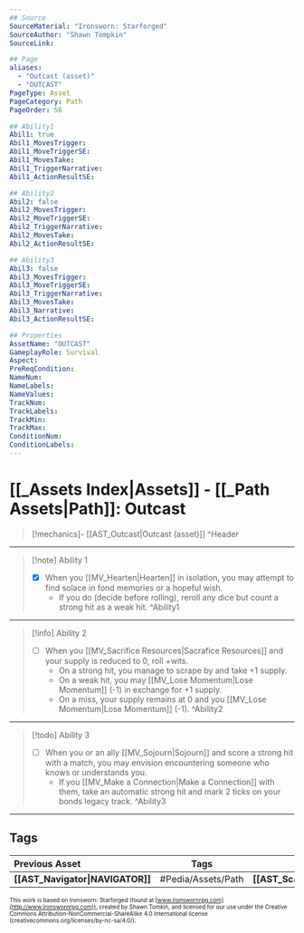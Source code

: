 ```yaml
---
## Source
SourceMaterial: "Ironsworn: Starforged"
SourceAuthor: "Shawn Tompkin"
SourceLink: 

## Page
aliases:
  - "Outcast (asset)"
  - "OUTCAST"
PageType: Asset
PageCategory: Path
PageOrder: 56

## Ability1
Abil1: true
Abil1_MovesTrigger:
Abil1_MoveTriggerSE:
Abil1_MovesTake:
Abil1_TriggerNarrative:
Abil1_ActionResultSE:

## Ability2
Abil2: false
Abil2_MovesTrigger:
Abil2_MoveTriggerSE:
Abil2_TriggerNarrative:
Abil2_MovesTake:
Abil2_ActionResultSE:

## Ability3
Abil3: false
Abil3_MovesTrigger:
Abil3_MoveTriggerSE:
Abil3_TriggerNarrative:
Abil3_MovesTake:
Abil3_Narrative:
Abil3_ActionResultSE:

## Properties
AssetName: "OUTCAST"
GameplayRole: Survival
Aspect:
PreReqCondition: 
NameNum:
NameLabels:
NameValues:
TrackNum:
TrackLabels:
TrackMin:
TrackMax:
ConditionNum:
ConditionLabels:
---
```

# [[_Assets Index|Assets]] - [[_Path Assets|Path]]: Outcast
> [!mechanics]- [[AST_Outcast|Outcast (asset)]]
^Header
___
> [!note] Ability 1
> - [x] When you [[MV_Hearten|Hearten]] in isolation, you may attempt to find solace in fond memories or a hopeful wish. 
> 	- If you do (decide before rolling), reroll any dice but count a strong hit as a weak hit.
^Ability1
___
> [!info] Ability 2
> - [ ] When you [[MV_Sacrifice Resources|Sacrafice Resources]] and your supply is reduced to 0, roll +wits. 
> 	- On a strong hit, you manage to scrape by and take +1 supply. 
> 	- On a weak hit, you may [[MV_Lose Momentum|Lose Momentum]] (-1) in exchange for +1 supply. 
> 	- On a miss, your supply remains at 0 and you [[MV_Lose Momentum|Lose Momentum]] (-1).
^Ability2
___
> [!todo] Ability 3
> - [ ] When you or an ally [[MV_Sojourn|Sojourn]] and score a strong hit with a match, you may envision encountering someone who knows or understands you. 
> 	- If you [[MV_Make a Connection|Make a Connection]] with them, take an automatic strong hit and mark 2 ticks on your bonds legacy track.
^Ability3
___

## Tags
| Previous Asset| Tags | Next Asset |
|:--- |:---:| ---:|
| **[[AST_Navigator\|NAVIGATOR]]** | #Pedia/Assets/Path | **[[AST_Scavenger\|SCAVENGER]]** |

<font size=-2>This work is based on Ironsworn: Starforged (found at [www.ironswornrpg.com](http://www.ironswornrpg.com)), created by Shawn Tomkin, and licensed for our use under the Creative Commons Attribution-NonCommercial-ShareAlike 4.0 International license  (creativecommons.org/licenses/by-nc-sa/4.0/).</font>